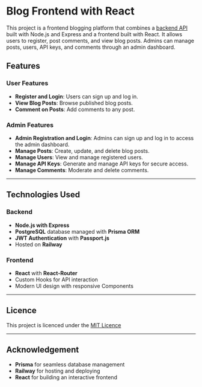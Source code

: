 # Blog Frontend with React

This project is a frontend blogging platform that combines a [backend API](https://github.com/vertskater/blog-api) built with Node.js and Express and a frontend built with React. It allows users to register, post comments, and view blog posts. Admins can manage posts, users, API keys, and comments through an admin dashboard.

## Features

### User Features
- **Register and Login**: Users can sign up and log in.
- **View Blog Posts**: Browse published blog posts.
- **Comment on Posts**: Add comments to any post.

### Admin Features
- **Admin Registration and Login**: Admins can sign up and log in to access the admin dashboard.
- **Manage Posts**: Create, update, and delete blog posts.
- **Manage Users**: View and manage registered users.
- **Manage API Keys**: Generate and manage API keys for secure access.
- **Manage Comments**: Moderate and delete comments.

---

## Technologies Used

### Backend

- **Node.js with Express**
- **PostgreSQL** database managed with **Prisma ORM**
- **JWT Authentication** with **Passport.js**
- Hosted on **Railway**

### Frontend

- **React** with **React-Router**
- Custom Hooks for API interaction
- Modern UI design with responsive Components

---

## Licence

This project is licenced under the [MIT Licence](https://opensource.org/license/mit)

---

## Acknowledgement

- **Prisma** for seamless database management
- **Railway** for hosting and deploying
- **React** for building an interactive frontend